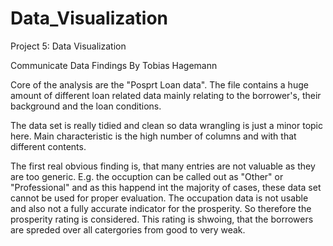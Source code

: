 # Data_Visualization
Project 5: Data Visualization

Communicate Data Findings
By Tobias Hagemann

Core of the analysis are the "Posprt Loan data". The file contains a huge amount of different loan related data mainly relating to the borrower's, their background and the loan conditions.

The data set is really tidied and clean so data wrangling is just a minor topic here. Main characteristic is the high number of columns and with that different contents.

The first real obvious finding is, that many entries are not valuable as they are too generic. E.g. the occuption can be called out as "Other" or "Professional" and as this happend int the majority of cases, these data set cannot be used for proper evaluation.
The occupation data is not usable and also not a fully accurate indicator for the prosperity. So therefore the prosperity rating is considered. This rating is shwoing, that the borrowers are spreded over all catergories from good to very weak.
